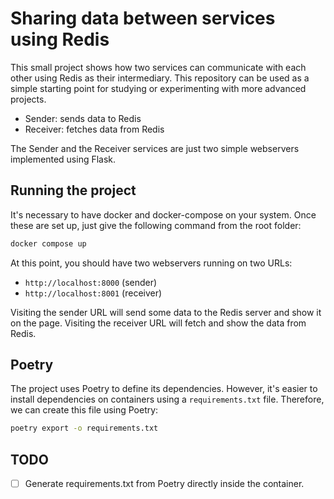# Sharing data between services using Redis

This small project shows how two services can communicate with each other using Redis as their intermediary. This repository can be used as a simple starting point for studying or experimenting with more advanced projects.

- Sender: sends data to Redis
- Receiver: fetches data from Redis

The Sender and the Receiver services are just two simple webservers implemented using Flask.


## Running the project

It's necessary to have docker and docker-compose on your system. Once these are set up, just give the following command from the root folder:
```sh
docker compose up
```

At this point, you should have two webservers running on two URLs:
- `http://localhost:8000` (sender)
- `http://localhost:8001` (receiver)

Visiting the sender URL will send some data to the Redis server and show it on the page. Visiting the receiver URL will fetch and show the data from Redis.

## Poetry

The project uses Poetry to define its dependencies. However, it's easier to install dependencies on containers using a `requirements.txt` file. Therefore, we can create this file using Poetry:
```sh
poetry export -o requirements.txt
```


## TODO

- [ ] Generate requirements.txt from Poetry directly inside the container.
